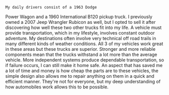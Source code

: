     My daily drivers consist of a 1963 Dodge
Power Wagon and a 1960 International B120
pickup truck. I previously owned a 2007 Jeep
Wrangler Rubicon as well, but I opted to sell
it after discovering how well these two other
trucks fit into my life. A vehicle must
provide transportation, which in my lifestyle,
involves constant outdoor adventure. My
destinations often involve very technical off
road trails in many different kinds of weather
conditions. All 3 of my vehicles work great in
these areas but these trucks are superior.
Stronger and more reliable components mean
that the trucks withstand a lot more than the
average vehicle. More independent systems
produce dependable transportation, so if
failure occurs, I can still make it home safe.
An aspect that has saved me a lot of time and
money is how cheap the parts are to these
vehicles, the simple design also allows me to
repair anything on them in a quick and
efficient manner. They're not for everyone,
but my deep understanding of how automobiles
work allows this to be possible.
